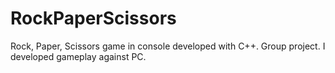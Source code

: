 # RockPaperScissors
Rock, Paper, Scissors game in console developed with C++. Group project. I developed gameplay against PC.
